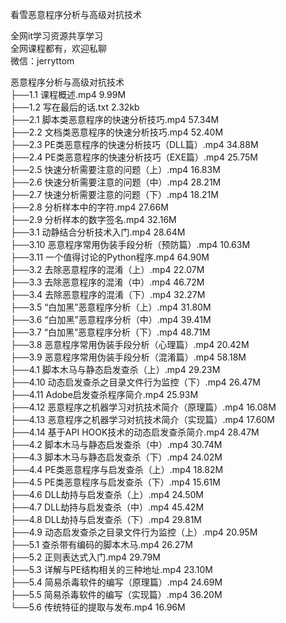 看雪恶意程序分析与高级对抗技术

全网it学习资源共享学习<br>全网课程都有，欢迎私聊<br>微信：jerryttom<br>

恶意程序分析与高级对抗技术<br> ├──1.1 课程概述.mp4 9.99M<br> ├──1.2 写在最后的话.txt 2.32kb<br> ├──2.1 脚本类恶意程序的快速分析技巧.mp4 57.34M<br> ├──2.2 文档类恶意程序的快速分析技巧.mp4 52.40M<br> ├──2.3 PE类恶意程序的快速分析技巧（DLL篇）.mp4 34.88M<br> ├──2.4 PE类恶意程序的快速分析技巧（EXE篇）.mp4 25.75M<br> ├──2.5 快速分析需要注意的问题（上）.mp4 16.83M<br> ├──2.6 快速分析需要注意的问题（中）.mp4 28.21M<br> ├──2.7 快速分析需要注意的问题（下）.mp4 18.21M<br> ├──2.8 分析样本中的字符.mp4 27.66M<br> ├──2.9 分析样本的数字签名.mp4 32.16M<br> ├──3.1 动静结合分析技术入门.mp4 28.64M<br> ├──3.10 恶意程序常用伪装手段分析（预防篇）.mp4 10.63M<br> ├──3.11 一个值得讨论的Python程序.mp4 64.90M<br> ├──3.2 去除恶意程序的混淆（上）.mp4 22.07M<br> ├──3.3 去除恶意程序的混淆（中）.mp4 46.72M<br> ├──3.4 去除恶意程序的混淆（下）.mp4 32.27M<br> ├──3.5 “白加黑”恶意程序分析（上）.mp4 31.80M<br> ├──3.6 “白加黑”恶意程序分析（中）.mp4 39.41M<br> ├──3.7 “白加黑”恶意程序分析（下）.mp4 48.71M<br> ├──3.8 恶意程序常用伪装手段分析（心理篇）.mp4 20.42M<br> ├──3.9 恶意程序常用伪装手段分析（混淆篇）.mp4 58.18M<br> ├──4.1 脚本木马与静态启发查杀（上）.mp4 29.23M<br> ├──4.10 动态启发查杀之目录文件行为监控（下）.mp4 26.47M<br> ├──4.11 Adobe启发查杀程序简介.mp4 25.93M<br> ├──4.12 恶意程序之机器学习对抗技术简介（原理篇）.mp4 16.08M<br> ├──4.13 恶意程序之机器学习对抗技术简介（实现篇）.mp4 17.60M<br> ├──4.14 基于API HOOK技术的动态启发查杀简介.mp4 28.47M<br> ├──4.2 脚本木马与静态启发查杀（中）.mp4 30.74M<br> ├──4.3 脚本木马与静态启发查杀（下）.mp4 24.02M<br> ├──4.4 PE类恶意程序与启发查杀（上）.mp4 18.82M<br> ├──4.5 PE类恶意程序与启发查杀（下）.mp4 15.61M<br> ├──4.6 DLL劫持与启发查杀（上）.mp4 24.50M<br> ├──4.7 DLL劫持与启发查杀（中）.mp4 45.42M<br> ├──4.8 DLL劫持与启发查杀（下）.mp4 29.81M<br> ├──4.9 动态启发查杀之目录文件行为监控（上）.mp4 20.95M<br> ├──5.1 查杀带有编码的脚本木马.mp4 26.27M<br> ├──5.2 正则表达式入门.mp4 29.79M<br> ├──5.3 详解与PE结构相关的三种地址.mp4 23.10M<br> ├──5.4 简易杀毒软件的编写（原理篇）.mp4 24.69M<br> ├──5.5 简易杀毒软件的编写（实现篇）.mp4 36.20M<br> └──5.6 传统特征的提取与发布.mp4 16.96M
